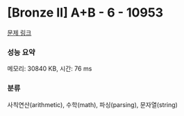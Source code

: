 # [Bronze II] A+B - 6 - 10953 

[문제 링크](https://www.acmicpc.net/problem/10953) 

### 성능 요약

메모리: 30840 KB, 시간: 76 ms

### 분류

사칙연산(arithmetic), 수학(math), 파싱(parsing), 문자열(string)

